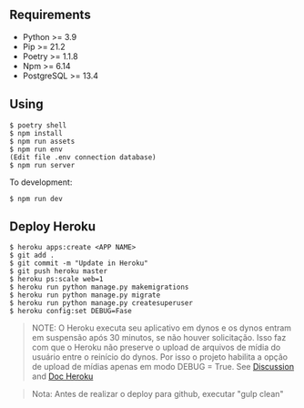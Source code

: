 ## Requirements

* Python >= 3.9
* Pip >= 21.2
* Poetry >= 1.1.8
* Npm >= 6.14
* PostgreSQL >= 13.4

## Using

```shell
$ poetry shell
$ npm install
$ npm run assets
$ npm run env
(Edit file .env connection database)
$ npm run server
```

To development:

```shell
$ npm run dev
```


## Deploy Heroku

```
$ heroku apps:create <APP NAME>
$ git add .
$ git commit -m "Update in Heroku"
$ git push heroku master
$ heroku ps:scale web=1
$ heroku run python manage.py makemigrations
$ heroku run python manage.py migrate
$ heroku run python manage.py createsuperuser
$ heroku config:set DEBUG=Fase
```

> NOTE: O Heroku executa seu aplicativo em dynos e os dynos entram em suspensão após 30 minutos, se não houver solicitação. Isso faz com que o Heroku não preserve o upload de arquivos de mídia do usuário entre o reinício do dynos. Por isso o projeto habilita a opção de upload de mídias apenas em modo DEBUG = True. See [Discussion](https://stackoverflow.com/questions/41474150/using-heroku-for-django-media-files) and [Doc Heroku](https://devcenter.heroku.com/articles/s3)

> Nota: Antes de realizar o deploy para github, executar "gulp clean"
